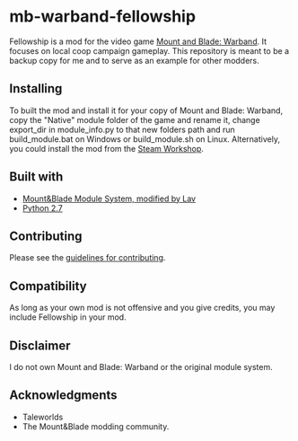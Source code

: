 # mb-warband-fellowship

Fellowship is a mod for the video game [Mount and Blade: Warband](https://www.taleworlds.com/en/Games/Warband). It focuses on local coop campaign gameplay.
This repository is meant to be a backup copy for me and to serve as an example for other modders.

## Installing
To built the mod and install it for your copy of Mount and Blade: Warband, copy the "Native" module folder of the game and rename it, change export_dir in module_info.py to that new folders path and run build_module.bat on Windows or build_module.sh on Linux.
Alternatively, you could install the mod from the [Steam Workshop](https://steamcommunity.com/sharedfiles/filedetails/?id=1595660296).

## Built with
* [Mount&Blade Module System, modified by Lav](https://forums.taleworlds.com/index.php?topic=324874.0)
* [Python 2.7](https://www.python.org/)

## Contributing
Please see the [guidelines for contributing](CONTRIBUTING.md).

## Compatibility
As long as your own mod is not offensive and you give credits, you may include Fellowship in your mod.

## Disclaimer
I do not own Mount and Blade: Warband or the original module system.

## Acknowledgments
* Taleworlds
* The Mount&Blade modding community.

